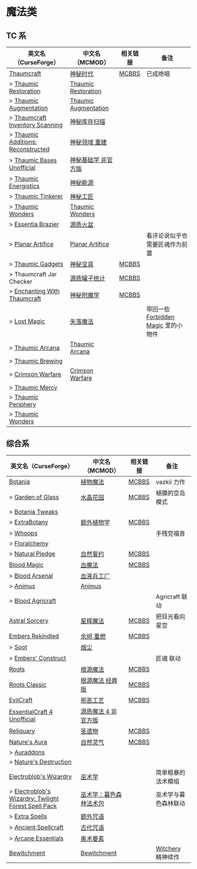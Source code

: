 # 魔法类

## TC 系

| 英文名（CurseForge）                                                                                          | 中文名（MCMOD）                                              | 相关链接                                               | 备注                                                                       |
| ------------------------------------------------------------------------------------------------------------- | ------------------------------------------------------------ | ------------------------------------------------------ | -------------------------------------------------------------------------- |
| [Thaumcraft](https://www.curseforge.com/minecraft/mc-mods/thaumcraft)                                         | [神秘时代](https://www.mcmod.cn/class/956.html)              | [MCBBS](https://www.mcbbs.net/thread-776706-1-1.html)  | 已成绝唱                                                                   |
| > [Thaumic Restoration](https://www.curseforge.com/minecraft/mc-mods/thaumic-restoration)                     | [Thaumic Restoration](https://www.mcmod.cn/class/2330.html)  |                                                        |                                                                            |
| > [Thaumic Augmentation](https://www.curseforge.com/minecraft/mc-mods/thaumic-augmentation)                   | [Thaumic Augmentation](https://www.mcmod.cn/class/2335.html) |                                                        |                                                                            |
| > [Thaumcraft Inventory Scanning](https://www.curseforge.com/minecraft/mc-mods/thaumcraft-inventory-scanning) | [神秘库存扫描](https://www.mcmod.cn/class/833.html)          |                                                        |                                                                            |
| > [Thaumic Additions: Reconstructed](https://www.curseforge.com/minecraft/mc-mods/thaumic-additions)          | [神秘领域 重建](https://www.mcmod.cn/class/648.html)         |                                                        |                                                                            |
| > [Thaumic Bases Unofficial](https://www.curseforge.com/minecraft/mc-mods/thaumic-bases-unofficial)           | [神秘基础学 非官方版](https://www.mcmod.cn/class/475.html)   |                                                        |                                                                            |
| > [Thaumic Energistics](https://www.curseforge.com/minecraft/mc-mods/thaumic-energistics)                     | [神秘能源](https://www.mcmod.cn/class/385.html)              |                                                        |                                                                            |
| > [Thaumic Tinkerer](https://www.curseforge.com/minecraft/mc-mods/thaumic-tinkerer)                           | [神秘工匠](https://www.mcmod.cn/class/212.html)              |                                                        |                                                                            |
| > [Thaumic Wonders](https://www.curseforge.com/minecraft/mc-mods/thaumic-wonders)                             | [Thaumic Wonders](https://www.mcmod.cn/class/2338.html)      |                                                        |                                                                            |
| > [Essentia Brazier](https://www.curseforge.com/minecraft/mc-mods/essentia-brazier)                           | [源质火盆](https://www.mcmod.cn/class/1821.html)             |                                                        |                                                                            |
| > [Planar Artifice](https://www.curseforge.com/minecraft/mc-mods/planarartifice)                              | [Planar Artifice](https://www.mcmod.cn/class/1148.html)      |                                                        | 看评论说似乎也需要匠魂作为前置                                             |
| > [Thaumic Gadgets](https://www.curseforge.com/minecraft/mc-mods/thaumic-gadgets)                             | [神秘宝具](https://www.mcmod.cn/class/1778.html)             | [MCBBS](https://www.mcbbs.net/thread-1008158-1-1.html) |                                                                            |
| > Thaumcraft Jar Checker                                                                                      | [源质罐子统计](https://www.mcmod.cn/class/1736.html)         | [MCBBS](https://www.mcbbs.net/thread-869708-1-1.html)  |                                                                            |
| > [Enchanting With Thaumcraft](https://www.curseforge.com/minecraft/mc-mods/enchanting-with-thaumcraft)       | [神秘附魔学](https://www.mcmod.cn/class/2325.html)           | [MCBBS](https://www.mcbbs.net/thread-998178-1-1.html)  |                                                                            |
| > [Lost Magic](https://www.curseforge.com/minecraft/mc-mods/lost-magic)                                       | [失落魔法](https://www.mcmod.cn/class/2336.html)             |                                                        | 带回一些 [Forbidden Magic](https://www.mcmod.cn/class/233.html) 里的小物件 |
| > [Thaumic Arcana](https://www.curseforge.com/minecraft/mc-mods/thaumic-arcana)                               | [Thaumic Arcana](https://www.mcmod.cn/class/2337.html)       |                                                        |                                                                            |
| > [Thaumic Brewing](https://www.curseforge.com/minecraft/mc-mods/thaumic-brewing)                             |                                                              |                                                        |                                                                            |
| > [Crimson Warfare](https://www.curseforge.com/minecraft/mc-mods/crimson-warfare)                             | [Crimson Warfare](https://www.mcmod.cn/class/2339.html)      |                                                        |                                                                            |
| > [Thaumic Mercy](https://www.curseforge.com/minecraft/mc-mods/thaumic-mercy)                                 |                                                              |                                                        |                                                                            |
| > [Thaumic Periphery](https://www.curseforge.com/minecraft/mc-mods/thaumic-periphery)                         |                                                              |                                                        |                                                                            |
| > [Thaumic Wonders](https://www.curseforge.com/minecraft/mc-mods/thaumic-wonders)                             |                                                              |                                                        |                                                                            |

## 综合系

| 英文名（CurseForge）                                                                                                                                  | 中文名（MCMOD）                                                | 相关链接                                               | 备注                                                     |
| ----------------------------------------------------------------------------------------------------------------------------------------------------- | -------------------------------------------------------------- | ------------------------------------------------------ | -------------------------------------------------------- |
| [Botania](https://www.curseforge.com/minecraft/mc-mods/botania)                                                                                       | [植物魔法](https://www.mcmod.cn/class/332.html)                | [MCBBS](https://www.mcbbs.net/thread-722470-1-1.html)  | vazkii 力作                                              |
| > [Garden of Glass](https://www.curseforge.com/minecraft/mc-mods/botania-garden-of-glass)                                                             | [水晶花园](https://www.mcmod.cn/class/645.html)                | [MCBBS](https://www.mcbbs.net/thread-541959-1-1.html)  | 植膜的空岛模式                                           |
| > [Botania Tweaks](https://www.curseforge.com/minecraft/mc-mods/botania-tweaks)                                                                       |                                                                |                                                        |                                                          |
| > [ExtraBotany](https://www.curseforge.com/minecraft/mc-mods/extrabotany)                                                                             | [额外植物学](https://www.mcmod.cn/class/497.html)              | [MCBBS](https://www.mcbbs.net/thread-596279-1-1.html)  |                                                          |
| > [Whoops](https://www.curseforge.com/minecraft/mc-mods/whoops)                                                                                       |                                                                |                                                        | 手残党福音                                               |
| > [Floralchemy](https://www.curseforge.com/minecraft/mc-mods/floralchemy)                                                                             |                                                                |                                                        |                                                          |
| > [Natural Pledge](https://www.curseforge.com/minecraft/mc-mods/natural-pledge)                                                                       | [自然誓约](https://www.mcmod.cn/class/2366.html)               | [MCBBS](https://www.mcbbs.net/thread-1010943-1-1.html) |                                                          |
| [Blood Magic](https://www.curseforge.com/minecraft/mc-mods/blood-magic)                                                                               | [血魔法](https://www.mcmod.cn/class/528.html)                  | [MCBBS](https://www.mcbbs.net/thread-566726-1-1.html)  |                                                          |
| > [Blood Arsenal](https://www.curseforge.com/minecraft/mc-mods/blood-arsenal)                                                                         | [血液兵工厂](https://www.mcmod.cn/class/488.html)              |                                                        |                                                          |
| > [Animus](https://www.curseforge.com/minecraft/mc-mods/animus)                                                                                       | [Animus](https://www.mcmod.cn/class/1888.html)                 |                                                        |                                                          |
| > [Blood Agricraft](https://www.curseforge.com/minecraft/mc-mods/blood-agricraft)                                                                     |                                                                |                                                        | Agricraft 联动                                           |
| [Astral Sorcery](https://www.curseforge.com/minecraft/mc-mods/astral-sorcery)                                                                         | [星辉魔法](https://www.mcmod.cn/class/639.html)                | [MCBBS](https://www.mcbbs.net/thread-710454-1-1.html)  | 把目光看向星空                                           |
| [Embers Rekindled](https://www.curseforge.com/minecraft/mc-mods/embers-rekindled)                                                                     | [余烬 重燃](https://www.mcmod.cn/class/1491.html)              | [MCBBS](https://www.mcbbs.net/thread-681929-1-1.html)  |                                                          |
| > [Soot](https://www.curseforge.com/minecraft/mc-mods/soot)                                                                                           | [烟尘](https://www.mcmod.cn/class/1516.html)                   |                                                        |                                                          |
| > [Embers' Construct](https://www.curseforge.com/minecraft/mc-mods/embersconstruct)                                                                   |                                                                |                                                        | 匠魂 联动                                                |
| [Roots](https://www.curseforge.com/minecraft/mc-mods/roots)                                                                                           | [根源魔法](https://www.mcmod.cn/class/699.html)                | [MCBBS](https://www.mcbbs.net/thread-849484-1-1.html)  |                                                          |
| [Roots Classic](https://www.curseforge.com/minecraft/mc-mods/roots-classic)                                                                           | [根源魔法 经典版](https://www.mcmod.cn/class/1490.html)        | [MCBBS](https://www.mcbbs.net/thread-849484-1-1.html)  |                                                          |
| [EvilCraft](https://www.curseforge.com/minecraft/mc-mods/evilcraft)                                                                                   | [邪恶工艺](https://www.mcmod.cn/class/352.html)                | [MCBBS](https://www.mcbbs.net/thread-420085-1-1.html)  |                                                          |
| [EssentialCraft 4 Unofficial](https://www.curseforge.com/minecraft/mc-mods/essentialcraft-4-unofficial)                                               | [源质魔法 4 非官方版](https://www.mcmod.cn/class/709.html)     |                                                        |                                                          |
| [Reliquary](https://www.curseforge.com/minecraft/mc-mods/reliquary-v1-3)                                                                              | [圣遗物](https://www.mcmod.cn/class/525.html)                  | [MCBBS](https://www.mcbbs.net/thread-842186-1-1.html)  |                                                          |
| [Nature's Aura](https://www.curseforge.com/minecraft/mc-mods/natures-aura)                                                                            | [自然灵气](https://www.mcmod.cn/class/1547.html)               | [MCBBS](https://www.mcbbs.net/thread-858351-1-1.html)  |                                                          |
| > [Auraddons](https://www.curseforge.com/minecraft/mc-mods/auraddons)                                                                                 |                                                                |                                                        |                                                          |
| > [Nature's Destruction](https://www.curseforge.com/minecraft/mc-mods/natures-destruction)                                                            |                                                                |                                                        |                                                          |
| [Electroblob's Wizardry](https://www.curseforge.com/minecraft/mc-mods/electroblobs-wizardry)                                                          | [巫术学](https://www.mcmod.cn/class/1634.html)                 |                                                        | 简单粗暴的法术模组                                       |
| > [Electroblob's Wizardry: Twilight Forest Spell Pack](https://www.curseforge.com/minecraft/mc-mods/electroblobs-wizardry-twilight-forest-spell-pack) | [巫术学：暮色森林法术包](https://www.mcmod.cn/class/2343.html) |                                                        | 巫术学与暮色森林联动                                     |
| > [Extra Spells](https://www.curseforge.com/minecraft/mc-mods/extra-spells-electroblobs-wizardry)                                                     | [额外咒语](https://www.mcmod.cn/class/2389.html)               |                                                        |                                                          |
| > [Ancient Spellcraft](https://www.curseforge.com/minecraft/mc-mods/ancient-spellcraft)                                                               | [古代咒语](https://www.mcmod.cn/class/2390.html)               |                                                        |                                                          |
| > [Arcane Essentials](https://www.curseforge.com/minecraft/mc-mods/arcane-essentials)                                                                 | [奥术要素](https://www.mcmod.cn/class/2382.html)               |                                                        |                                                          |
| [Bewitchment](https://www.curseforge.com/minecraft/mc-mods/bewitchment)                                                                               | [Bewitchment](https://www.mcmod.cn/class/1127.html)            |                                                        | [Witchery](https://www.mcmod.cn/class/325.html) 精神续作 |

